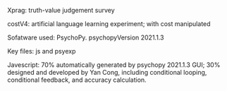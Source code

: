 Xprag: truth-value judgement survey

costV4: artificial language learning experiment; with cost manipulated

Sofatware used: PsychoPy. psychopyVersion 2021.1.3

Key files: js and psyexp

Javescript: 70% automatically generated by psychopy 2021.1.3 GUI; 30% designed and developed by Yan Cong, including conditional looping, conditional feedback, and accuracy calculation. 
